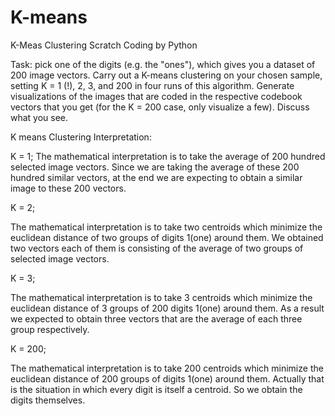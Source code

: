 # K-means
K-Meas Clustering Scratch Coding by Python

Task: pick one of the digits (e.g. the "ones"), which gives you a dataset of 200 image vectors. Carry out a K-means 
clustering on your chosen sample, setting K = 1 (!), 2, 3, and 200 in four runs of this algorithm. Generate visualizations of the
images that are coded in the respective codebook vectors that you get (for the K = 200 case, only visualize a few). Discuss what you see.

K means Clustering Interpretation:

K = 1;
The mathematical interpretation is to take the average of 200 hundred selected image vectors. Since we are taking the average of these 200 hundred similar vectors, at the end we are expecting to obtain a similar image to these 200 vectors.

K = 2;

The mathematical interpretation is to take two centroids which minimize the euclidean distance of two groups of digits 1(one) around them. We obtained two vectors each of them is consisting of the average of two groups of selected image vectors.

K = 3;

The mathematical interpretation is to take 3 centroids which minimize the euclidean distance of 3 groups of 200 digits 1(one) around them.  As a result we expected to obtain three vectors that are the average of each three group respectively.

K = 200;

The mathematical interpretation is to take 200 centroids which minimize the euclidean distance of 200 groups of digits 1(one) around them. Actually that is the situation in which every digit is itself a centroid. So we obtain the digits themselves. 
